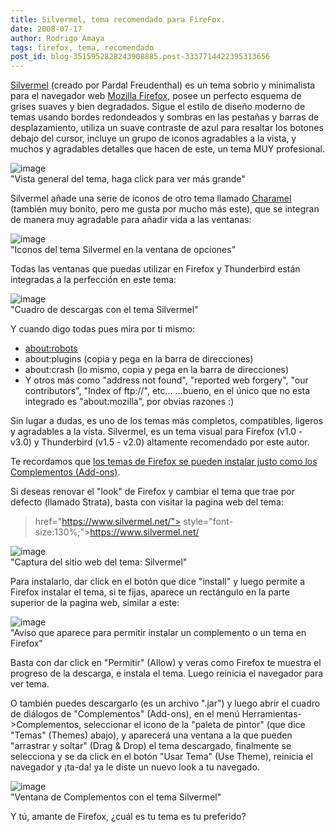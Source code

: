 ```yaml
---
title: Silvermel, tema recomendado para FireFox.
date: 2008-07-17
author: Rodrigo Amaya
tags: firefox, tema, recomendado
post_id: blog-3515952828243908885.post-3337714422395313656
---
```


[Silvermel](https://www.silvermel.net/) (creado por
Pardal Freudenthal) es un tema sobrio y minimalista para el navegador web [Mozilla Firefox](https://srbyte.blogspot.com/2008/07/el-guiness-record-de-firefox-3.html), posee un perfecto esquema de grises suaves y bien degradados. Sigue el estilo de diseño moderno de temas usando bordes redondeados y sombras en las pestañas y barras de desplazamiento, utiliza un suave contraste de azul para resaltar los botones debajo del cursor, incluye un grupo de iconos agradables a la vista, y muchos y agradables detalles que hacen de este, un tema MUY profesional.

![image](https://bp2.blogger.com/_ayvorITawE4/SIAT8yO1vkI/AAAAAAAAA6M/Y_cPOtQHGqY/s400/silver-lookgeneral.jpg)    
"Vista general del tema,
haga click para ver más grande"

Silvermel añade una serie de iconos de otro tema llamado [Charamel](https://members.shaw.ca/lucx/) (también muy bonito, pero me gusta por mucho más este), que se integran de manera muy agradable para añadir vida a las ventanas:

![image](https://bp2.blogger.com/_ayvorITawE4/SIAOJyYxAOI/AAAAAAAAA50/PdnVmSVhyYM/s400/silver-opciones.jpg)    
"Iconos del tema Silvermel
en la ventana de opciones"

Todas las ventanas que puedas utilizar en Firefox y Thunderbird están integradas a la perfección en este tema:

![image](https://bp1.blogger.com/_ayvorITawE4/SIAOI7ZQZfI/AAAAAAAAA5c/n6VTUqKU9qs/s400/silver-descargas.jpg)    
"Cuadro de descargas con el
tema Silvermel"

Y cuando digo todas pues mira por ti mismo:

- [about:robots](about:robots)
- about:plugins (copia y pega en la barra de direcciones)
- about:crash (lo mismo, copia y pega en la barra de direcciones)
- Y otros más como "address not found", "reported web forgery", "our contributors", "Index of ftp://", etc...
...bueno, en el único que no esta integrado es "about:mozilla", por obvias razones :)

Sin lugar a dudas, es uno de los temas más completos, compatibles, ligeros y agradables a la vista. Silvermel, es un tema visual para Firefox (v1.0 - v3.0) y Thunderbird (v1.5 - v2.0) altamente recomendado por este autor.

Te recordamos que [los temas de Firefox se pueden instalar justo como los Complementos (Add-ons)](https://srbyte.blogspot.com/2008/07/qu-es-un-complementoadd-on-de-firefox.html).

Si deseas renovar el "look" de Firefox y cambiar el tema que trae por defecto (llamado Strata), basta con visitar la pagina web del tema:

> href="https://www.silvermel.net/"> style="font-size:130%;">https://www.silvermel.net/

![image](https://bp3.blogger.com/_ayvorITawE4/SIAOJvu_iyI/AAAAAAAAA5s/4MjZaIk4dqo/s400/silvermel-web.jpg)    
"Captura del sitio web del
tema: Silvermel"

Para instalarlo, dar click en el botón que dice "install" y luego permite a Firefox instalar el tema, si te fijas, aparece un rectángulo en la parte superior de la pagina web, similar a este:

![image](https://bp1.blogger.com/_ayvorITawE4/SIARh2hwCBI/AAAAAAAAA6E/ieWlY7DIc8I/s400/silver-permitir.jpg)    
"Aviso que aparece para
permitir instalar un complemento o un tema en Firefox"

Basta con dar click en "Permitir" (Allow) y veras como Firefox te muestra el progreso de la descarga, e instala el tema. Luego reinicia el navegador para ver tema.

O también puedes descargarlo (es un archivo ".jar") y luego abrir el cuadro de diálogos de "Complementos" (Add-ons), en el menú Herramientas->Complementos, seleccionar el icono de la "paleta de pintor" (que dice "Temas" (Themes) abajo), y aparecerá una ventana a la que pueden "arrastrar y soltar" (Drag & Drop) el tema descargado, finalmente se selecciona y se da click en el botón "Usar Tema" (Use Theme), reinicia el navegador y ¡ta-da! ya le diste un nuevo look a tu navegado.

![image](https://bp0.blogger.com/_ayvorITawE4/SIAOKBfW6-I/AAAAAAAAA58/DPVqOKWl5Y4/s400/silver-temas.jpg)    
"Ventana de Complementos con
el tema Silvermel"

Y tú, amante de Firefox, ¿cuál es tu tema es tu preferido?